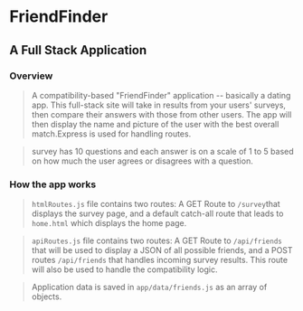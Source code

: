 # FriendFinder

## A Full Stack Application

### Overview

> A compatibility-based "FriendFinder" application -- basically a dating app. This full-stack site will take in results from your users' surveys, then compare their answers with those from other users. The app will then display the name and picture of the user with the best overall match.Express is used for handling routes.

> survey has 10 questions and each answer is on a scale of 1 to 5 based on how much the user agrees or disagrees with a question.

### How the app works

> `htmlRoutes.js` file contains two routes: A GET Route to `/survey`that displays the survey page, and a default catch-all route that leads to `home.html` which displays the home page.

> `apiRoutes.js` file contains two routes: A GET Route to `/api/friends` that will be used to display a JSON of all possible friends, and a POST routes `/api/friends` that handles incoming survey results. This route will also be used to handle the compatibility logic.

> Application data is saved in `app/data/friends.js` as an array of objects.

